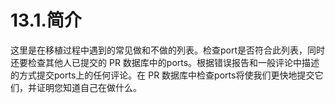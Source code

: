 # 13.1.简介

这里是在移植过程中遇到的常见做和不做的列表。检查port是否符合此列表，同时还要检查其他人已提交的 PR 数据库中的ports。根据错误报告和一般评论中描述的方式提交ports上的任何评论。在 PR 数据库中检查ports将使我们更快地提交它们，并证明您知道自己在做什么。
